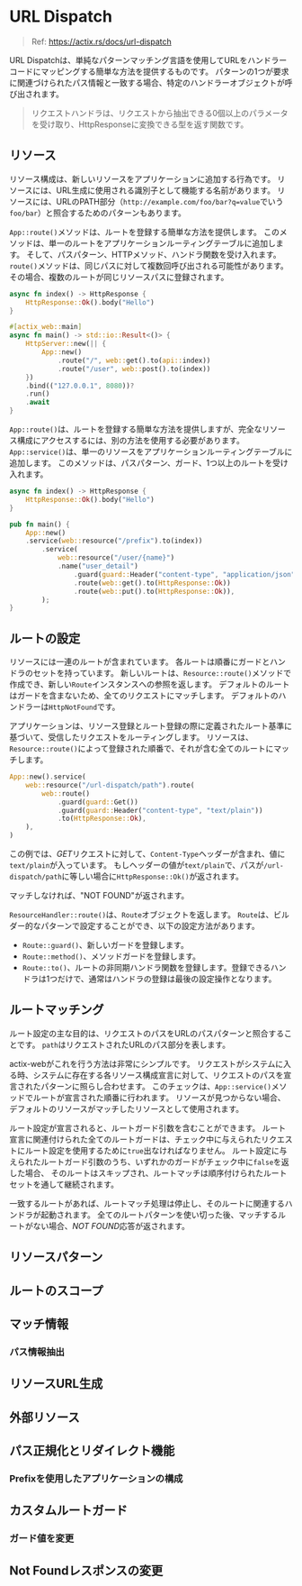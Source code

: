 # URL Dispatch

> Ref: https://actix.rs/docs/url-dispatch

URL Dispatchは、単純なパターンマッチング言語を使用してURLをハンドラーコードにマッピングする簡単な方法を提供するものです。
パターンの1つが要求に関連づけられたパス情報と一致する場合、特定のハンドラーオブジェクトが呼び出されます。

> リクエストハンドラは、リクエストから抽出できる0個以上のパラメータを受け取り、HttpResponseに変換できる型を返す関数です。

## リソース

リソース構成は、新しいリソースをアプリケーションに追加する行為です。
リソースには、URL生成に使用される識別子として機能する名前があります。
リソースには、URLのPATH部分（`http://example.com/foo/bar?q=value`でいう`foo/bar`）と照合するためのパターンもあります。

`App::route()`メソッドは、ルートを登録する簡単な方法を提供します。
このメソッドは、単一のルートをアプリケーションルーティングテーブルに追加します。
そして、パスパターン、HTTPメソッド、ハンドラ関数を受け入れます。
`route()`メソッドは、同じパスに対して複数回呼び出される可能性があります。
その場合、複数のルートが同じリソースパスに登録されます。

```rust
async fn index() -> HttpResponse {
    HttpResponse::Ok().body("Hello")
}

#[actix_web::main]
async fn main() -> std::io::Result<()> {
    HttpServer::new(|| {
        App::new()
            .route("/", web::get().to(api::index))
            .route("/user", web::post().to(index))
    })
    .bind(("127.0.0.1", 8080))?
    .run()
    .await
}
```

`App::route()`は、ルートを登録する簡単な方法を提供しますが、完全なリソース構成にアクセスするには、別の方法を使用する必要があります。
`App::service()`は、単一のリソースをアプリケーションルーティングテーブルに追加します。
このメソッドは、パスパターン、ガード、1つ以上のルートを受け入れます。

```rust
async fn index() -> HttpResponse {
    HttpResponse::Ok().body("Hello")
}

pub fn main() {
    App::new()
    .service(web::resource("/prefix").to(index))
        .service(
            web::resource("/user/{name}")
            .name("user_detail")
                .guard(guard::Header("content-type", "application/json"))
                .route(web::get().to(HttpResponse::Ok))
                .route(web::put().to(HttpResponse::Ok)),
        );
}
```

## ルートの設定

リソースには一連のルートが含まれています。
各ルートは順番にガードとハンドラのセットを持っています。
新しいルートは、`Resource::route()`メソッドで作成でき、新しい`Route`インスタンスへの参照を返します。
デフォルトのルートはガードを含まないため、全てのリクエストにマッチします。
デフォルトのハンドラーは`HttpNotFound`です。

アプリケーションは、リソース登録とルート登録の際に定義されたルート基準に基づいて、受信したリクエストをルーティングします。
リソースは、`Resource::route()`によって登録された順番で、それが含む全てのルートにマッチします。

```rust
App::new().service(
    web::resource("/url-dispatch/path").route(
        web::route()
            .guard(guard::Get())
            .guard(guard::Header("content-type", "text/plain"))
            .to(HttpResponse::Ok),
    ),
)
```

この例では、*GET*リクエストに対して、`Content-Type`ヘッダーが含まれ、値に`text/plain`が入っています。
もしヘッダーの値が`text/plain`で、パスが`/url-dispatch/path`に等しい場合に`HttpResponse::Ok()`が返されます。

マッチしなければ、"NOT FOUND"が返されます。

`ResourceHandler::route()`は、`Route`オブジェクトを返します。
`Route`は、ビルダー的なパターンで設定することができ、以下の設定方法があります。

- `Route::guard()`、新しいガードを登録します。
- `Route::method()`、メソッドガードを登録します。
- `Route::to()`、ルートの非同期ハンドラ関数を登録します。登録できるハンドラは1つだけで、通常はハンドラの登録は最後の設定操作となります。

## ルートマッチング

ルート設定の主な目的は、リクエストのパスをURLのパスパターンと照合することです。
`path`はリクエストされたURLのパス部分を表します。

actix-webがこれを行う方法は非常にシンプルです。
リクエストがシステムに入る時、システムに存在する各リソース構成宣言に対して、リクエストのパスを宣言されたパターンに照らし合わせます。
このチェックは、`App::service()`メソッドでルートが宣言された順番に行われます。
リソースが見つからない場合、デフォルトのリソースがマッチしたリソースとして使用されます。

ルート設定が宣言されると、ルートガード引数を含むことができます。
ルート宣言に関連付けられた全てのルートガードは、チェック中に与えられたリクエストにルート設定を使用するために`true`出なければなりません。
ルート設定に与えられたルートガード引数のうち、いずれかのガードがチェック中に`false`を返した場合、
そのルートはスキップされ、ルートマッチは順序付けられたルートセットを通して継続されます。

一致するルートがあれば、ルートマッチ処理は停止し、そのルートに関連するハンドラが起動されます。
全てのルートパターンを使い切った後、マッチするルートがない場合、*NOT FOUND*応答が返されます。

## リソースパターン



## ルートのスコープ



## マッチ情報



### パス情報抽出



## リソースURL生成



## 外部リソース



## パス正規化とリダイレクト機能



### Prefixを使用したアプリケーションの構成



## カスタムルートガード



### ガード値を変更



## Not Foundレスポンスの変更




